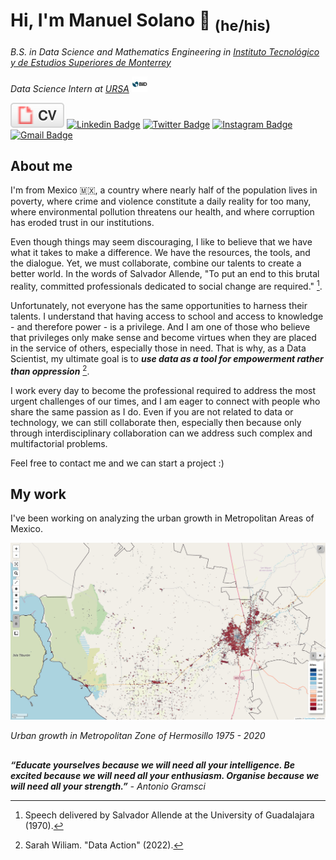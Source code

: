 # Hi, I'm Manuel Solano  🤟 <sub>(he/his)</sub>

*B.S. in Data Science and Mathematics Engineering in [Instituto Tecnológico y de Estudios Superiores de Monterrey](https://tec.mx/es)*

*Data Science Intern at [URSA](https://github.com/EL-BID/URSA)*    <img src="images/bid_logo.jpeg" alt="BID" width="25" height="25">

 <a href="https://manuelsolan-o.github.io/cv.html"><img src="images/cv.svg" alt="Curriculum Vitae"></a> [![Linkedin Badge](https://img.shields.io/badge/-manuel_solano-blue?style=flat&logo=Linkedin&logoColor=white&link=https://www.linkedin.com/in/jlim/)](https://www.linkedin.com/in/jlim/) [![Twitter Badge](https://img.shields.io/badge/-@manuelsolan_o-1ca0f1?style=flat&labelColor=1ca0f1&logo=twitter&logoColor=white&link=https://twitter.com/_jesslim)](https://twitter.com/manuelsolan_o) [![Instagram Badge](https://img.shields.io/badge/-@manuelsolan.o-purple?style=flat&logo=instagram&logoColor=white&link=https://instagram.com/_jessicaalim/)](https://instagram.com/manuel_solan.o) [![Gmail Badge](https://img.shields.io/badge/-manuelhernandezs2003@gmail.com-c14438?style=flat&logo=Gmail&logoColor=white&link=mailto:manuelhernandezs2003@gmail.com)](mailto:manuelhernandezs2003@gmail.com)

## About me

I'm from Mexico 🇲🇽, a country where nearly half of the population lives in poverty, where crime and violence constitute a daily reality for too many, where environmental pollution threatens our health, and where corruption has eroded trust in our institutions. 

Even though things may seem discouraging, I like to believe that we have what it takes to make a difference. We have the resources, the tools, and the dialogue. Yet, we must collaborate, combine our talents to create a better world. In the words of Salvador Allende, "To put an end to this brutal reality, committed professionals dedicated to social change are required." [^1].

Unfortunately, not everyone has the same opportunities to harness their talents. I understand that having access to school and access to knowledge - and therefore power - is a privilege. And I am one of those who believe that privileges only make sense and become virtues when they are placed in the service of others, especially those in need. That is why, as a Data Scientist, my ultimate goal is to __*use data as a tool for empowerment rather than oppression*__ [^2].

I work every day to become the professional required to address the most urgent challenges of our times, and I am eager to connect with people who share the same passion as I do. Even if you are not related to data or technology, we can still collaborate then, especially then because only through interdisciplinary collaboration can we address such complex and multifactorial problems.

Feel free to contact me and we can start a project :)

## My work

I've been working on analyzing the urban growth in Metropolitan Areas of Mexico.

<div style="text-align: center;">
  <img src="images/mancha_urbana_hermosillo.jpeg" alt="Hermosillo">
</div>

*Urban growth in Metropolitan Zone of Hermosillo 1975 - 2020*
## 
__*“Educate yourselves because we will need all your intelligence. Be excited because we will need all your enthusiasm. Organise because we will need all your strength.”*__ 
*- Antonio Gramsci*


[^1]: Speech delivered by Salvador Allende at the University of Guadalajara (1970).
[^2]: Sarah Wiliam. "Data Action" (2022).

